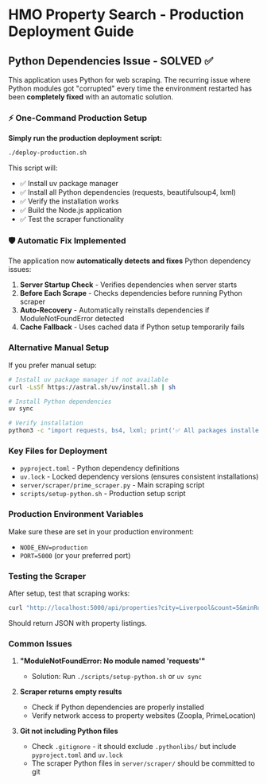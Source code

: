 # HMO Property Search - Production Deployment Guide

## Python Dependencies Issue - SOLVED ✅

This application uses Python for web scraping. The recurring issue where Python modules got "corrupted" every time the environment restarted has been **completely fixed** with an automatic solution.

### ⚡ One-Command Production Setup

**Simply run the production deployment script:**
```bash
./deploy-production.sh
```

This script will:
- ✅ Install uv package manager
- ✅ Install all Python dependencies (requests, beautifulsoup4, lxml)
- ✅ Verify the installation works
- ✅ Build the Node.js application
- ✅ Test the scraper functionality

### 🛡️ Automatic Fix Implemented

The application now **automatically detects and fixes** Python dependency issues:

1. **Server Startup Check** - Verifies dependencies when server starts
2. **Before Each Scrape** - Checks dependencies before running Python scraper
3. **Auto-Recovery** - Automatically reinstalls dependencies if ModuleNotFoundError detected
4. **Cache Fallback** - Uses cached data if Python setup temporarily fails

### Alternative Manual Setup

If you prefer manual setup:

```bash
# Install uv package manager if not available
curl -LsSf https://astral.sh/uv/install.sh | sh

# Install Python dependencies
uv sync

# Verify installation
python3 -c "import requests, bs4, lxml; print('✅ All packages installed!')"
```

### Key Files for Deployment

- `pyproject.toml` - Python dependency definitions
- `uv.lock` - Locked dependency versions (ensures consistent installations)
- `server/scraper/prime_scraper.py` - Main scraping script
- `scripts/setup-python.sh` - Production setup script

### Production Environment Variables

Make sure these are set in your production environment:
- `NODE_ENV=production`
- `PORT=5000` (or your preferred port)

### Testing the Scraper

After setup, test that scraping works:
```bash
curl "http://localhost:5000/api/properties?city=Liverpool&count=5&minRooms=4&maxPrice=500000&keywords=HMO"
```

Should return JSON with property listings.

### Common Issues

1. **"ModuleNotFoundError: No module named 'requests'"**
   - Solution: Run `./scripts/setup-python.sh` or `uv sync`

2. **Scraper returns empty results**
   - Check if Python dependencies are properly installed
   - Verify network access to property websites (Zoopla, PrimeLocation)

3. **Git not including Python files**
   - Check `.gitignore` - it should exclude `.pythonlibs/` but include `pyproject.toml` and `uv.lock`
   - The scraper Python files in `server/scraper/` should be committed to git